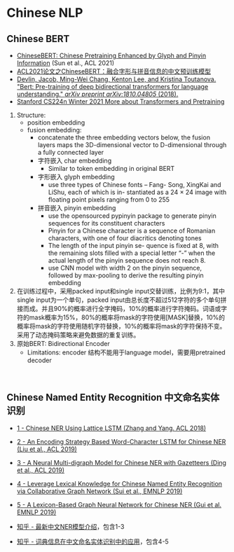 # Chinese NLP

## Chinese BERT

- [ChineseBERT: Chinese Pretraining Enhanced by Glyph and Pinyin Information](https://aclanthology.org/2021.acl-long.161) (Sun et al., ACL 2021)
- [ACL2021论文之ChineseBERT：融合字形与拼音信息的中文预训练模型](https://zhuanlan.zhihu.com/p/393617564)
- [Devlin, Jacob, Ming-Wei Chang, Kenton Lee, and Kristina Toutanova. "Bert: Pre-training of deep bidirectional transformers for language understanding." *arXiv preprint arXiv:1810.04805* (2018).](https://arxiv.org/abs/1810.04805)
- [Stanford CS224n Winter 2021 More about Transformers and Pretraining](https://web.stanford.edu/class/archive/cs/cs224n/cs224n.1214/slides/cs224n-2021-lecture10-pretraining.pdf)



1. Structure: 
   - position embedding
   - fusion embedding:
     - concatenate the three embedding vectors below, the fusion layers maps the 3D-dimensional vector to D-dimensional through a fully connected layer
     - 字符嵌入 char embedding
       - Similar to token embedding in original BERT
     - 字形嵌入 glyph embedding
       - use three types of Chinese fonts – Fang- Song, XingKai and LiShu, each of which is in- stantiated as a 24 × 24 image with floating point pixels ranging from 0 to 255
     - 拼音嵌入 pinyin embedding
       - use the opensourced pypinyin package to generate pinyin sequences for its constituent characters
       - Pinyin for a Chinese character is a sequence of Romanian characters, with one of four diacritics denoting tones
       - The length of the input pinyin se- quence is fixed at 8, with the remaining slots filled with a special letter “-” when the actual length of the pinyin sequence does not reach 8.
       - use CNN model with width 2 on the pinyin sequence, followed by max-pooling to derive the resulting pinyin embedding
2. 在训练过程中，采用packed input和single input交替训练，比例为9:1，其中single input为一个单句，packed input由总长度不超过512字符的多个单句拼接而成。并且90%的概率进行全字掩码，10%的概率进行字符掩码。词语或字符的mask概率为15%，80%的概率将mask的字符使用[MASK]替换，10%的概率将mask的字符使用随机字符替换，10%的概率将mask的字符保持不变。采用了动态掩码策略来避免数据的重复训练。
3. 原始BERT: Bidirectional Encoder
   - Limitations: encoder 结构不能用于language model，需要用pretrained decoder

​		

## Chinese Named Entity Recognition 中文命名实体识别

- [1 - Chinese NER Using Lattice LSTM (Zhang and Yang. ACL 2018)](https://arxiv.org/abs/1805.02023)
- [2 - An Encoding Strategy Based Word-Character LSTM for Chinese NER (Liu et al., ACL 2019)](https://aclanthology.org/N19-1247/)
- [3 - A Neural Multi-digraph Model for Chinese NER with Gazetteers (Ding et al., ACL 2019)](https://aclanthology.org/P19-1141/)
- [4 - Leverage Lexical Knowledge for Chinese Named Entity Recognition via Collaborative Graph Network (Sui et al., EMNLP 2019)](https://aclanthology.org/D19-1396/)

- [5 - A Lexicon-Based Graph Neural Network for Chinese NER (Gui et al. EMNLP 2019)](https://aclanthology.org/D19-1096/)

- [知乎 - 最新中文NER模型介绍](https://zhuanlan.zhihu.com/p/77788495)，包含1-3
- [知乎 - 词典信息在中文命名实体识别中的应用](https://zhuanlan.zhihu.com/p/136277575)，包含4-5